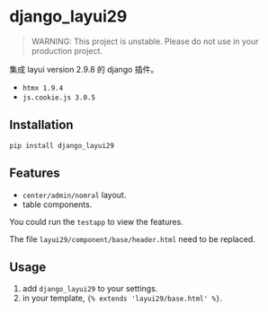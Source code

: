 # django_layui29

> WARNING: This project is unstable. Please do not use in your production project.

集成 layui version 2.9.8 的 django 插件。

- `htmx 1.9.4`
- `js.cookie.js 3.0.5`

## Installation

`pip install django_layui29`

## Features

- `center/admin/nomral` layout.
- table components.

You could run the `testapp` to view the features.

The file `layui29/component/base/header.html` need to be replaced.

## Usage

1. add `django_layui29` to your settings.
2. in your template, `{% extends 'layui29/base.html' %}`.
